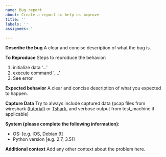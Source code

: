 ```yaml
---
name: Bug report
about: Create a report to help us improve
title: ''
labels: ''
assignees: ''

---
```


**Describe the bug**
A clear and concise description of what the bug is.

**To Reproduce**
Steps to reproduce the behavior:
1. initialize data '...'
2. execute command '....'
3. See error

**Expected behavior**
A clear and concise description of what you expected to happen.

**Capture Data**
Try to always include captured data (pcap files from wireshark [(tutorial)](https://youtu.be/AsDedCgkhnA) or [Tshark](capture.md), and verbose output from test_machine if applicable)

**System (please complete the following information):**
 - OS: [e.g. iOS, Debian 9]
 - Python version [e.g.  2.7, 3.5]]

**Additional context**
Add any other context about the problem here.
